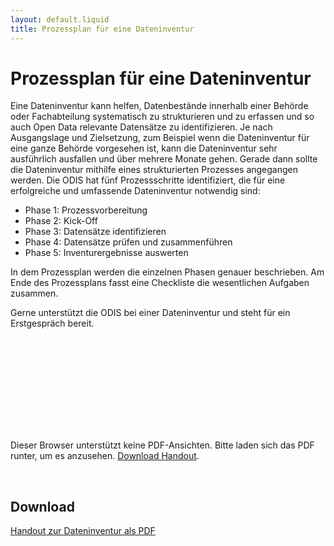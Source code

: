 ```yaml
---
layout: default.liquid
title: Prozessplan für eine Dateninventur
---
```


# Prozessplan für eine Dateninventur

Eine Dateninventur kann helfen, Datenbestände innerhalb einer Behörde oder Fachabteilung systematisch zu strukturieren und zu erfassen und so auch Open Data relevante Datensätze zu identifizieren. Je nach Ausgangslage und Zielsetzung, zum Beispiel wenn die Dateninventur für eine ganze Behörde vorgesehen ist, kann die Dateninventur sehr ausführlich ausfallen und über mehrere Monate gehen. Gerade dann sollte die Dateninventur mithilfe eines strukturierten Prozesses angegangen werden. Die ODIS hat fünf Prozessschritte identifiziert, die für eine erfolgreiche und umfassende Dateninventur notwendig sind:

- Phase 1: Prozessvorbereitung
- Phase 2: Kick-Off
- Phase 3: Datensätze identifizieren
- Phase 4: Datensätze prüfen und zusammenführen
- Phase 5: Inventurergebnisse auswerten

In dem Prozessplan werden die einzelnen Phasen genauer beschrieben. Am Ende des Prozessplans fasst eine Checkliste die wesentlichen Aufgaben zusammen.

Gerne unterstützt die ODIS bei einer Dateninventur und steht für ein Erstgespräch bereit.


  <object data="/assets/file-download/Prozessplan_Dateninventur_ODIS.pdf" type="application/pdf" class="pdf">
      <embed src="/assets/file-download/Prozessplan_Dateninventur_ODIS.pdf">
          <p>Dieser Browser unterstützt keine PDF-Ansichten. Bitte laden sich das PDF runter, um es anzusehen. <a href="/assets/file-download/Prozessplan_Dateninventur_ODIS.pdf">Download Handout</a>.</p>
  </object>

<br>

## Download

[Handout zur Dateninventur als PDF](/assets/file-download/Prozessplan_Dateninventur_ODIS.pdf)
